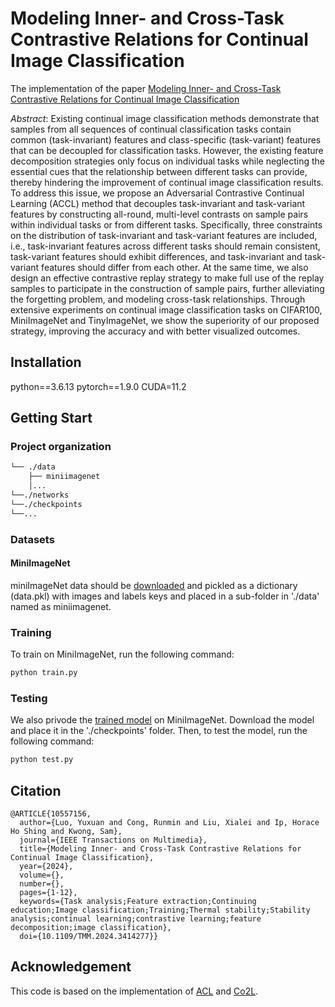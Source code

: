 # Modeling Inner- and Cross-Task Contrastive Relations for Continual Image Classification

The implementation of the paper [Modeling Inner- and Cross-Task Contrastive Relations for Continual Image Classification](https://ieeexplore.ieee.org/document/10557156)

_Abstract_:
Existing continual image classification methods demonstrate that samples from all sequences of continual classification tasks contain common (task-invariant) features and class-specific (task-variant) features that can be decoupled for classification tasks. However, the existing feature decomposition strategies only focus on individual tasks while neglecting the essential cues that the relationship between different tasks can provide, thereby hindering the improvement of continual image classification results. To address this issue, we propose an Adversarial Contrastive Continual Learning (ACCL) method that decouples task-invariant and task-variant features by constructing all-round, multi-level contrasts on sample pairs within individual tasks or from different tasks. Specifically, three constraints on the distribution of task-invariant and task-variant features are included, i.e., task-invariant features across different tasks should remain consistent, task-variant features should exhibit differences, and task-invariant and task-variant features should differ from each other. At the same time, we also design an effective contrastive replay strategy to make full use of the replay samples to participate in the construction of sample pairs, further alleviating the forgetting problem, and modeling cross-task relationships. Through extensive experiments on continual image classification tasks on CIFAR100, MiniImageNet and TinyImageNet, we show the superiority of our proposed strategy, improving the accuracy and with better visualized outcomes.


## Installation
python==3.6.13
pytorch==1.9.0
CUDA=11.2

## Getting Start
### Project organization
```bash
└── ./data
    ├── miniimagenet
    │...
└──./networks
└──./checkpoints    
└──...
```
### Datasets
#### MiniImageNet
miniImageNet data should be [downloaded](https://github.com/yaoyao-liu/mini-imagenet-tools#about-mini-ImageNet) and pickled as a dictionary (data.pkl) with images and labels keys and placed in a sub-folder in './data' named as miniimagenet.

### Training
To train on MiniImageNet, run the following command:
```bash
python train.py
```
### Testing
We also privode the [trained model](https://portland-my.sharepoint.com/:u:/g/personal/yuxuanluo4-c_my_cityu_edu_hk/EdgIDLhrHO5EmkyL6boHJUwBpuPIjvxzETqj0cJW3XfwtQ?e=znqwWK) on MiniImageNet.
Download the model and place it in the './checkpoints' folder.
Then, to test the model, run the following command:
```bash
python test.py
```
## Citation
```
@ARTICLE{10557156,
  author={Luo, Yuxuan and Cong, Runmin and Liu, Xialei and Ip, Horace Ho Shing and Kwong, Sam},
  journal={IEEE Transactions on Multimedia}, 
  title={Modeling Inner- and Cross-Task Contrastive Relations for Continual Image Classification}, 
  year={2024},
  volume={},
  number={},
  pages={1-12},
  keywords={Task analysis;Feature extraction;Continuing education;Image classification;Training;Thermal stability;Stability analysis;continual learning;contrastive learning;feature decomposition;image classification},
  doi={10.1109/TMM.2024.3414277}}
```

## Acknowledgement
This code is based on the implementation of [ACL](https://github.com/facebookresearch/Adversarial-Continual-Learning?utm_source=catalyzex.com)
and [Co2L](https://github.com/facebookresearch/Adversarial-Continual-Learning?utm_source=catalyzex.com).
